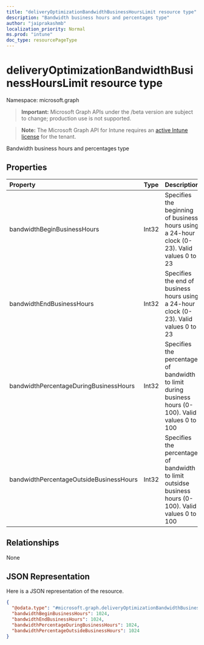 ```yaml
---
title: "deliveryOptimizationBandwidthBusinessHoursLimit resource type"
description: "Bandwidth business hours and percentages type"
author: "jaiprakashmb"
localization_priority: Normal
ms.prod: "intune"
doc_type: resourcePageType
---
```


# deliveryOptimizationBandwidthBusinessHoursLimit resource type

Namespace: microsoft.graph

> **Important:** Microsoft Graph APIs under the /beta version are subject to change; production use is not supported.

> **Note:** The Microsoft Graph API for Intune requires an [active Intune license](https://go.microsoft.com/fwlink/?linkid=839381) for the tenant.

Bandwidth business hours and percentages type

## Properties
|Property|Type|Description|
|:---|:---|:---|
|bandwidthBeginBusinessHours|Int32|Specifies the beginning of business hours using a 24-hour clock (0-23). Valid values 0 to 23|
|bandwidthEndBusinessHours|Int32|Specifies the end of business hours using a 24-hour clock (0-23). Valid values 0 to 23|
|bandwidthPercentageDuringBusinessHours|Int32|Specifies the percentage of bandwidth to limit during business hours (0-100). Valid values 0 to 100|
|bandwidthPercentageOutsideBusinessHours|Int32|Specifies the percentage of bandwidth to limit outsidse business hours (0-100). Valid values 0 to 100|

## Relationships
None

## JSON Representation
Here is a JSON representation of the resource.
<!-- {
  "blockType": "resource",
  "@odata.type": "microsoft.graph.deliveryOptimizationBandwidthBusinessHoursLimit"
}
-->
``` json
{
  "@odata.type": "#microsoft.graph.deliveryOptimizationBandwidthBusinessHoursLimit",
  "bandwidthBeginBusinessHours": 1024,
  "bandwidthEndBusinessHours": 1024,
  "bandwidthPercentageDuringBusinessHours": 1024,
  "bandwidthPercentageOutsideBusinessHours": 1024
}
```

